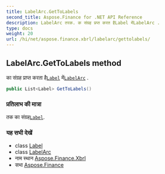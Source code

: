 ```yaml
---
title: LabelArc.GetToLabels
second_title: Aspose.Finance for .NET API Reference
description: LabelArc तरक. क संग्रह प्रप्त करत हैLabel मेंLabelArc .
type: docs
weight: 20
url: /hi/net/aspose.finance.xbrl/labelarc/gettolabels/
---
```

## LabelArc.GetToLabels method

का संग्रह प्राप्त करता है[`Label`](../../label/) में[`LabelArc`](../) .

```csharp
public List<Label> GetToLabels()
```

### प्रतिलाभ की मात्रा

तक का संग्रह[`Label`](../../label/).

### यह सभी देखें

* class [Label](../../label/)
* class [LabelArc](../)
* नाम स्थान [Aspose.Finance.Xbrl](../../labelarc/)
* सभा [Aspose.Finance](../../../)


